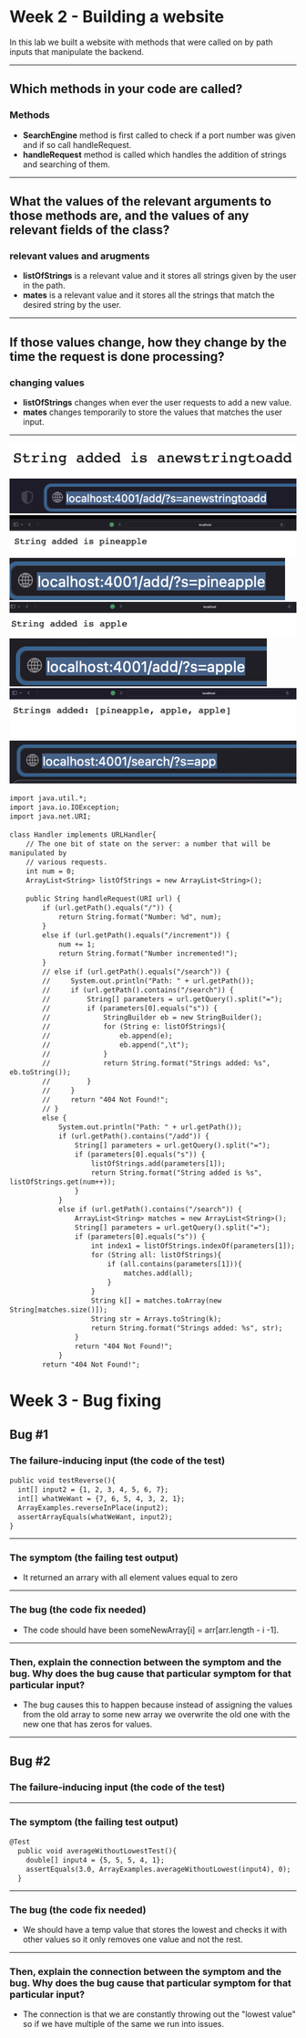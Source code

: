 #  Week 2 - Building a website 

In this lab we built a website with methods that were called on by path inputs that manipulate the backend.

---

## Which methods in your code are called?

### Methods
- **SearchEngine** method is first called to check if a port number was given and if so call handleRequest.
- **handleRequest** method is called which handles the addition of strings and searching of them.

---

## What the values of the relevant arguments to those methods are, and the values of any relevant fields of the class?

### relevant values and arugments 
- **listOfStrings** is a relevant value and it stores all strings given by the user in the path.
- **mates** is a relevant value and it stores all the strings that match the desired string by the user.

---

## If those values change, how they change by the time the request is done processing?

### changing values
- **listOfStrings** changes when ever the user requests to add a new value.
- **mates** changes temporarily to store the values that matches the user input.

---

![image](Imagies/lab2and3/2.png)
![image](Imagies/lab2and3/3.png)
![image](Imagies/lab2and3/4.png)
![image](Imagies/lab2and3/5.png)
![image](Imagies/lab2and3/6.png)
![image](Imagies/lab2and3/7.png)
![image](Imagies/lab2and3/8.png)
![image](Imagies/lab2and3/9.png)

```
import java.util.*;
import java.io.IOException;
import java.net.URI;

class Handler implements URLHandler{
    // The one bit of state on the server: a number that will be manipulated by
    // various requests.
    int num = 0;
    ArrayList<String> listOfStrings = new ArrayList<String>();

    public String handleRequest(URI url) {
        if (url.getPath().equals("/")) {
            return String.format("Number: %d", num);
        } 
        else if (url.getPath().equals("/increment")) {
            num += 1;
            return String.format("Number incremented!");
        } 
        // else if (url.getPath().equals("/search")) {
        //     System.out.println("Path: " + url.getPath());
        //     if (url.getPath().contains("/search")) {
        //         String[] parameters = url.getQuery().split("=");
        //         if (parameters[0].equals("s")) {
        //             StringBuilder eb = new StringBuilder();
        //             for (String e: listOfStrings){
        //                 eb.append(e);
        //                 eb.append(",\t");
        //             }
        //             return String.format("Strings added: %s", eb.toString());
        //         }
        //     }
        //     return "404 Not Found!";
        // }
        else {
            System.out.println("Path: " + url.getPath());
            if (url.getPath().contains("/add")) {
                String[] parameters = url.getQuery().split("=");
                if (parameters[0].equals("s")) {
                    listOfStrings.add(parameters[1]);
                    return String.format("String added is %s", listOfStrings.get(num++));
                }
            }
            else if (url.getPath().contains("/search")) {
                ArrayList<String> matches = new ArrayList<String>();
                String[] parameters = url.getQuery().split("=");
                if (parameters[0].equals("s")) {
                    int index1 = listOfStrings.indexOf(parameters[1]);
                    for (String all: listOfStrings){
                        if (all.contains(parameters[1])){
                            matches.add(all);
                        }
                    }
                    String k[] = matches.toArray(new String[matches.size()]);
                    String str = Arrays.toString(k);
                    return String.format("Strings added: %s", str);
                }
                return "404 Not Found!";
            }
        return "404 Not Found!";
```


#  Week 3 - Bug fixing

## Bug #1

### The failure-inducing input (the code of the test)
```@Test
public void testReverse(){
  int[] input2 = {1, 2, 3, 4, 5, 6, 7};
  int[] whatWeWant = {7, 6, 5, 4, 3, 2, 1};
  ArrayExamples.reverseInPlace(input2);
  assertArrayEquals(whatWeWant, input2);
}
```
---
### The symptom (the failing test output)
- It returned an arrary with all element values equal to zero
---
### The bug (the code fix needed)
- The code should have been someNewArray[i] = arr[arr.length - i -1].
---
### Then, explain the connection between the symptom and the bug. Why does the bug cause that particular symptom for that particular input?
- The bug causes this to happen because instead of assigning the values from the old array to some new array we overwrite the old one with the new one that has zeros for values.
---

## Bug #2

### The failure-inducing input (the code of the test)

---
### The symptom (the failing test output)
```
@Test 
  public void averageWithoutLowestTest(){
    double[] input4 = {5, 5, 5, 4, 1};
    assertEquals(3.0, ArrayExamples.averageWithoutLowest(input4), 0);
  }
  ```
---
### The bug (the code fix needed)
- We should have a temp value that stores the lowest and checks it with other values so it only removes one value and not the rest.
---
### Then, explain the connection between the symptom and the bug. Why does the bug cause that particular symptom for that particular input?
- The connection is that we are constantly throwing out the "lowest value" so if we have multiple of the same we run into issues.


